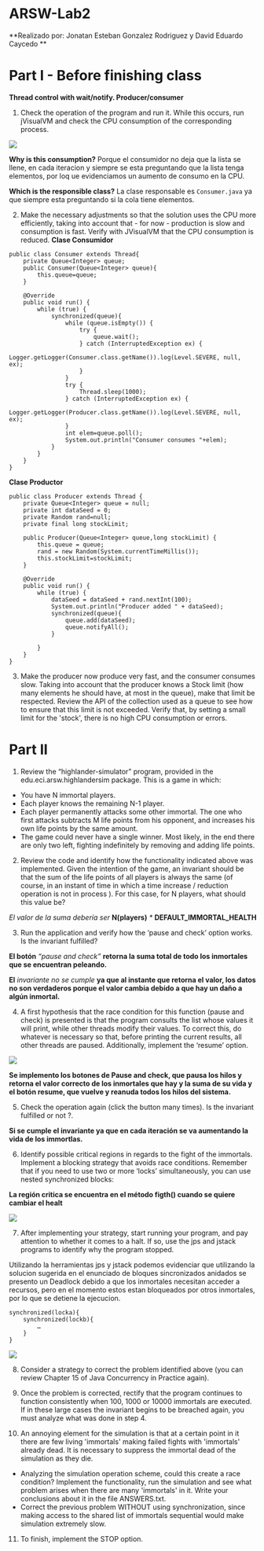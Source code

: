 # ARSW-Lab2 #

**Realizado por: Jonatan Esteban Gonzalez Rodriguez y David Eduardo Caycedo **

# Part I - Before finishing class #

**Thread control with wait/notify. Producer/consumer**

1. Check the operation of the program and run it. While this occurs, run jVisualVM and check the CPU consumption of the corresponding process.

![](https://github.com/JonatanGonzalez09/ARSW-Lab2/blob/master/Resources/primera.jpg)

**Why is this consumption?**
Porque el consumidor no deja que la lista se llene, en cada iteracion y siempre se esta preguntando que la lista tenga elementos, por loq ue evidenciamos un aumento de consumo en la CPU.

**Which is the responsible class?**
La clase responsable es ```Consumer.java``` ya que siempre esta preguntando si la cola tiene elementos. 

2. Make the necessary adjustments so that the solution uses the CPU more efficiently, taking into account that - for now - production is slow and consumption is fast. Verify with JVisualVM that the CPU consumption is reduced.
**Clase Consumidor**
```
public class Consumer extends Thread{
    private Queue<Integer> queue;
    public Consumer(Queue<Integer> queue){
        this.queue=queue;        
    }
    
    @Override
    public void run() {
        while (true) {
            synchronized(queue){
                while (queue.isEmpty()) {
                    try {
                        queue.wait();
                    } catch (InterruptedException ex) {
                        Logger.getLogger(Consumer.class.getName()).log(Level.SEVERE, null, ex);
                    }
                }
                try {
                    Thread.sleep(1000);
                } catch (InterruptedException ex) {
                    Logger.getLogger(Producer.class.getName()).log(Level.SEVERE, null, ex);
                }
                int elem=queue.poll();
                System.out.println("Consumer consumes "+elem);
            }
        }
    }
}
```
**Clase Productor**
```
public class Producer extends Thread {
    private Queue<Integer> queue = null;
    private int dataSeed = 0;
    private Random rand=null;
    private final long stockLimit;
    
    public Producer(Queue<Integer> queue,long stockLimit) {
        this.queue = queue;
        rand = new Random(System.currentTimeMillis());
        this.stockLimit=stockLimit;
    }

    @Override
    public void run() {
        while (true) {
            dataSeed = dataSeed + rand.nextInt(100);
            System.out.println("Producer added " + dataSeed);
            synchronized(queue){
                queue.add(dataSeed);
                queue.notifyAll();
            }
       
        }
    }
}
```

3. Make the producer now produce very fast, and the consumer consumes slow. Taking into account that the producer knows a Stock limit (how many elements he should have, at most in the queue), make that limit be respected. Review the API of the collection used as a queue to see how to ensure that this limit is not exceeded. Verify that, by setting a small limit for the 'stock', there is no high CPU consumption or errors.

# Part II #
1. Review the “highlander-simulator” program, provided in the edu.eci.arsw.highlandersim package. This is a game in which:
- You have N immortal players. 
- Each player knows the remaining N-1 player.
- Each player permanently attacks some other immortal. The one who first attacks subtracts M life points from his opponent, and increases his own life points by the same amount.
- The game could never have a single winner. Most likely, in the end there are only two left, fighting indefinitely by removing and adding life points. 

2. Review the code and identify how the functionality indicated above was implemented. Given the intention of the game, an invariant should be that the sum of the life points of all players is always the same (of course, in an instant of time in which a time increase / reduction operation is not in process ). For this case, for N players, what should this value be?

_El valor de la suma debería ser_ **N(players)** _*_ **DEFAULT_IMMORTAL_HEALTH**

3. Run the application and verify how the ‘pause and check’ option works. Is the invariant fulfilled?

**El botón** _“pause and check”_ **retorna la suma total de todo los inmortales que se encuentran peleando.**

**El** _invariante no se cumple_ **ya que al instante que retorna el valor, los datos no son verdaderos porque el valor cambia debido a que hay un daño a algún inmortal.**

4. A first hypothesis that the race condition for this function (pause and check) is presented is that the program consults the list whose values it will print, while other threads modify their values. To correct this, do whatever is necessary so that, before printing the current results, all other threads are paused. Additionally, implement the ‘resume’ option.

![](https://github.com/JonatanGonzalez09/ARSW-Lab2/blob/master/Resources/Pause%26Check.jpg)

**Se implemento los botones de Pause and check, que pausa los hilos y retorna el valor correcto de los inmortales que hay y la suma de su vida y  el botón resume, que vuelve y reanuda todos los hilos del sistema.**

5. Check the operation again (click the button many times). Is the invariant fulfilled or not ?.

**Si se cumple el invariante ya que en cada iteración se va aumentando la vida de los immortlas.**

6. Identify possible critical regions in regards to the fight of the immortals. Implement a blocking strategy that avoids race conditions. Remember that if you need to use two or more ‘locks’ simultaneously, you can use nested synchronized blocks:

**La región critica se encuentra en el método figth() cuando se quiere cambiar el healt**

![](https://github.com/JonatanGonzalez09/ARSW-Lab2/blob/master/Resources/RegionCritica.jpg)

7. After implementing your strategy, start running your program, and pay attention to whether it comes to a halt. If so, use the jps and jstack programs to identify why the program stopped.



Utilizando la herramientas jps y jstack podemos evidenciar que utilizando la solucion sugerida en el enunciado de bloques sincronizados anidados se presento un Deadlock debido a que los inmortales necesitan acceder a recursos, pero en el momento estos estan bloqueados por otros inmortales, por lo que se detiene la ejecucion.
```
synchronized(locka){
	synchronized(lockb){
		…
	}
}
```
![](https://github.com/JonatanGonzalez09/ARSW-Lab2/blob/master/Resources/dead.PNG)

8. Consider a strategy to correct the problem identified above (you can review Chapter 15 of Java Concurrency in Practice again).



9. Once the problem is corrected, rectify that the program continues to function consistently when 100, 1000 or 10000 immortals are executed. If in these large cases the invariant begins to be breached again, you must analyze what was done in step 4.

10. An annoying element for the simulation is that at a certain point in it there are few living 'immortals' making failed fights with 'immortals' already dead. It is necessary to suppress the immortal dead of the simulation as they die. 
 - Analyzing the simulation operation scheme, could this create a race condition? Implement the functionality, run the simulation and see what problem arises when there are many 'immortals' in it. Write your conclusions about it in the file ANSWERS.txt.
 - Correct the previous problem WITHOUT using synchronization, since making access to the shared list of immortals sequential would make simulation extremely slow. 
 
 11. To finish, implement the STOP option.
